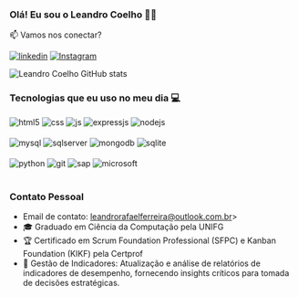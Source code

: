 ### Olá! Eu sou o Leandro Coelho 🖐🏽
📫 Vamos nos conectar?<br/>
<!--[![Blog](https://img.shields.io/website?label=SujeitoProgramador.com&style=for-the-badge&url=https://sujeitoprogramador.com/)](https://sujeitoprogramador.com)-->
[![linkedin](https://img.shields.io/badge/LinkedIn-0077B5?style=for-the-badge&logo=linkedin&logoColor=white)](https://www.linkedin.com/in/leandrorafaelferreira)
[![Instagram](https://img.shields.io/badge/Instagram-E4405F?style=for-the-badge&logo=instagram&logoColor=white)](https://www.instagram.com/profleandrocoelho/)
<!--[![Outlook](https://img.shields.io/badge/Microsoft_Outlook-0078D4?style=for-the-badge&logo=microsoft-outlook&logoColor=white)](leandrorafaelferreira@outlook.com.br)-->

![Leandro Coelho GitHub stats](https://github-readme-stats.vercel.app/api?username=Dev-LeandroCoelho&show_icons=true&theme=dracula)

### Tecnologias que eu uso no meu dia 💻

<div style="display: inline_block">
  <img align="center" alt="html5" src="https://img.shields.io/badge/HTML5-E34F26?style=for-the-badge&logo=html5&logoColor=white" />
  <img align="center" alt="css" src="https://img.shields.io/badge/CSS3-1572B6?style=for-the-badge&logo=css3&logoColor=white" />
  <img align="center" alt="js" src="https://img.shields.io/badge/JavaScript-323330?style=for-the-badge&logo=javascript&logoColor=F7DF1E" />
  <img align="center" alt="expressjs" src="https://img.shields.io/badge/Express.js-404D59?style=for-the-badge" />
  <img align="center" alt="nodejs" src="https://img.shields.io/badge/Node.js-43853D?style=for-the-badge&logo=node.js&logoColor=white" />
</div><br/>
<div style="display: inline_block">
  <img align="center" alt="mysql" src="https://img.shields.io/badge/MySQL-00000F?style=for-the-badge&logo=mysql&logoColor=white" />
  <img align="center" alt="sqlserver" src="https://img.shields.io/badge/Microsoft%20SQL%20Server-CC2927?style=for-the-badge&logo=microsoft%20sql%20server&logoColor=white" />
  <img align="center" alt="mongodb" src="https://img.shields.io/badge/MongoDB-4EA94B?style=for-the-badge&logo=mongodb&logoColor=white" />
  <img align="center" alt="sqlite" src="https://img.shields.io/badge/SQLite-07405E?style=for-the-badge&logo=sqlite&logoColor=white" />
</div><br/>
<div style="display: inline_block">
  <img align="center" alt="python" src="https://img.shields.io/badge/Python-14354C?style=for-the-badge&logo=python&logoColor=white" />
  <img align="center" alt="git" src="https://img.shields.io/badge/GIT-E44C30?style=for-the-badge&logo=git&logoColor=white" />
  <img align="center" alt="sap" src="https://img.shields.io/badge/SAP-0FAAFF?style=for-the-badge&logo=sap&logoColor=white" />
  <img align="center" alt="microsoft" src="https://img.shields.io/badge/Microsoft-666666?style=for-the-badge&logo=microsoft&logoColor=white" />
</div><br/>

### Contato Pessoal

- Email de contato: leandrorafaelferreira@outlook.com.br><br/>
- 🎓 Graduado em Ciência da Computação pela UNIFG <br/>
- 🏆 Certificado em Scrum Foundation Professional (SFPC) e Kanban Foundation (KIKF) pela Certprof <br/>
- 🚀 Gestão de Indicadores: Atualização e análise de relatórios de indicadores de desempenho, fornecendo insights críticos para tomada de decisões estratégicas.
